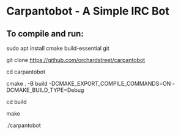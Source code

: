 # Carpantobot - A Simple IRC Bot

## To compile and run: 

sudo apt install cmake build-essential git

git clone https://github.com/orchardstreet/carpantobot

cd carpantobot

cmake . -B build -DCMAKE_EXPORT_COMPILE_COMMANDS=ON -DCMAKE_BUILD_TYPE=Debug

cd build

make

./carpantobot
